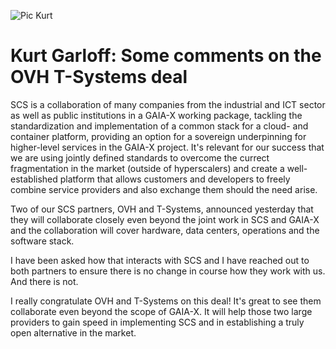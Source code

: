 ![Pic Kurt](/images/kgarloff.jpg)
# Kurt Garloff: Some comments on the OVH T-Systems deal

SCS is a collaboration of many companies from the industrial and ICT sector as well
as public institutions in a GAIA-X working package, tackling the standardization
and implementation of a common stack for a cloud- and container platform, providing
an option for a sovereign underpinning for higher-level services in the GAIA-X project.
It's relevant for our success that we are using jointly defined standards to overcome
the currect fragmentation in the market (outside of hyperscalers) and create a
well-established platform that allows customers and developers to freely combine
service providers and also exchange them should the need arise.

Two of our SCS partners, OVH and T-Systems, announced yesterday that they will
collaborate closely even beyond the joint work in SCS and GAIA-X and the collaboration
will cover hardware, data centers, operations and the software stack.

I have been asked how that interacts with SCS and I have reached out to both partners
to ensure there is no change in course how they work with us. And there is not.

I really congratulate OVH and T-Systems on this deal!
It's great to see them collaborate even beyond the scope of GAIA-X.
It will help those two large providers to gain speed in implementing SCS
and in establishing a truly open alternative in the market.

